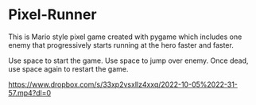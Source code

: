 # Pixel-Runner
This is Mario style pixel game created with pygame which includes one enemy that progressively starts running at the hero faster and faster. 

Use space to start the game.
Use space to jump over enemy.
Once dead, use space again to restart the game.

https://www.dropbox.com/s/33xp2vsxllz4xxq/2022-10-05%2022-31-57.mp4?dl=0
